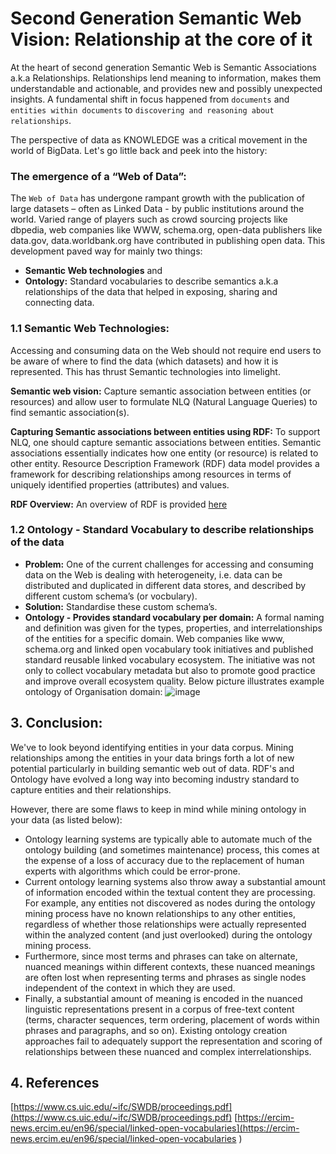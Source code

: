 # Second Generation Semantic Web Vision: Relationship at the core of it
At the heart of second generation Semantic Web is Semantic Associations a.k.a Relationships. Relationships lend meaning to information, makes them understandable and actionable, and provides new and possibly unexpected insights. A fundamental shift in focus happened from `documents` and `entities within documents` to `discovering and reasoning about relationships`. 

The perspective of data as KNOWLEDGE was a critical movement in the world of BigData. Let's go little back and peek into the history:

### The emergence of a “Web of Data”:
The `Web of Data` has undergone rampant growth with the publication of large datasets – often as Linked Data - by public institutions around the world.  Varied range of players such as crowd sourcing projects like dbpedia, web companies like WWW, schema.org, open-data publishers like data.gov, data.worldbank.org have contributed in publishing open data. This development paved way for mainly two things: 
- **Semantic Web technologies** and 
- **Ontology:** Standard vocabularies to describe semantics a.k.a relationships of the data that helped in exposing, sharing and connecting data.

### 1.1 Semantic Web Technologies:
Accessing and consuming data on the Web should not require end users to be aware of where to find the data (which datasets) and how it is represented. This has thrust Semantic technologies into limelight.

**Semantic web vision:** Capture semantic association between entities (or resources) and allow user to formulate NLQ (Natural Language Queries) to find semantic association(s).

**Capturing Semantic associations between entities using RDF:**
To support NLQ, one should capture semantic associations between entities. Semantic associations essentially indicates how one entity (or resource) is related to other entity. Resource Description Framework (RDF) data model provides a framework for describing relationships among resources in terms of uniquely identified properties (attributes) and values.

**RDF Overview:** An overview of RDF is provided [here](https://spoddutur.github.io/my-notes/rdf-overview)

### 1.2 Ontology - Standard Vocabulary to describe relationships of the data
- **Problem:** One of the current challenges for accessing and consuming data on the Web is dealing with heterogeneity, i.e. data can be distributed and duplicated in different data stores, and described by different custom schema’s (or vocbulary). 
- **Solution:** Standardise these custom schema’s.
- **Ontology - Provides standard vocabulary per domain:** A formal naming and definition was given for the types, properties, and interrelationships of the entities for a specific domain. Web companies like www, schema.org and linked open vocabulary took initiatives and published standard reusable linked vocabulary ecosystem. The initiative was not only to collect vocabulary metadata but also to promote good practice and improve overall ecosystem quality. Below picture illustrates example ontology of Organisation domain:
![image](https://user-images.githubusercontent.com/22542670/31596678-aed42424-b261-11e7-9059-abb5a6bb8784.png)

## 3. Conclusion:
We've to look beyond identifying entities in your data corpus. Mining relationships among the entities in your data brings forth a lot of new potential particularly in building semantic web out of data. RDF's and Ontology have evolved a long way into becoming industry standard to capture entities and their relationships.

However, there  are some flaws to keep in mind while mining ontology in your data (as listed below):
- Ontology learning systems are typically able to automate much of the ontology building (and sometimes maintenance) process, this comes at the expense of a loss of accuracy due to the replacement of human experts with algorithms which could be error-prone.
- Current ontology learning systems also throw away a substantial amount of information encoded within the textual content they are processing. For example, any entities not discovered as nodes during the ontology mining process have no known relationships to any other entities, regardless of whether those relationships were actually represented within the analyzed content (and just overlooked) during the ontology mining process.
- Furthermore, since most terms and phrases can take on alternate, nuanced meanings within different contexts, these nuanced meanings are often lost when representing terms and phrases as single nodes independent of the context in which they are used.
- Finally, a substantial amount of meaning is encoded in the nuanced linguistic representations present in a corpus of free-text content (terms, character sequences, term ordering, placement of words within phrases and paragraphs, and so on). Existing ontology creation approaches fail to adequately support the representation and scoring of relationships between these nuanced and complex interrelationships.

## 4. References
[https://www.cs.uic.edu/~ifc/SWDB/proceedings.pdf](https://www.cs.uic.edu/~ifc/SWDB/proceedings.pdf)
[https://ercim-news.ercim.eu/en96/special/linked-open-vocabularies](https://ercim-news.ercim.eu/en96/special/linked-open-vocabularies 
)

